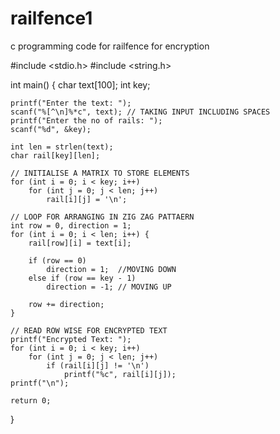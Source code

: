 # railfence1
c programming code for railfence for encryption



#include <stdio.h>
#include <string.h>

int main() {
    char text[100];
    int key;

    printf("Enter the text: ");
    scanf("%[^\n]%*c", text); // TAKING INPUT INCLUDING SPACES
    printf("Enter the no of rails: ");
    scanf("%d", &key);

    int len = strlen(text);
    char rail[key][len];

    // INITIALISE A MATRIX TO STORE ELEMENTS
    for (int i = 0; i < key; i++)
        for (int j = 0; j < len; j++)
            rail[i][j] = '\n';

    // LOOP FOR ARRANGING IN ZIG ZAG PATTAERN
    int row = 0, direction = 1;
    for (int i = 0; i < len; i++) {
        rail[row][i] = text[i];

        if (row == 0)
            direction = 1;  //MOVING DOWN
        else if (row == key - 1)
            direction = -1; // MOVING UP

        row += direction;
    }

    // READ ROW WISE FOR ENCRYPTED TEXT
    printf("Encrypted Text: ");
    for (int i = 0; i < key; i++)
        for (int j = 0; j < len; j++)
            if (rail[i][j] != '\n')
                printf("%c", rail[i][j]);
    printf("\n");

    return 0;
}
